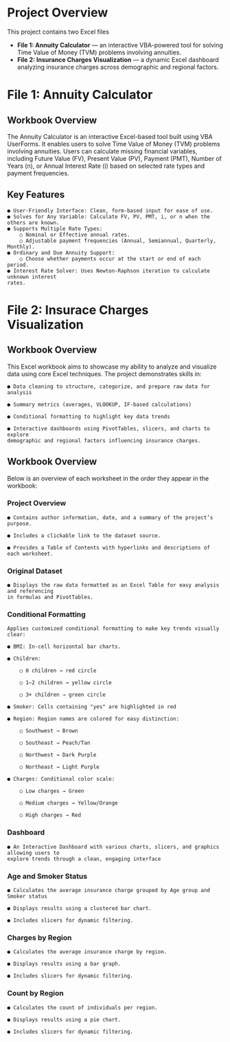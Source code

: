 # Project Overview

This project contains two Excel files 

- **File 1: Annuity Calculator** — an interactive VBA-powered tool for solving Time Value of Money (TVM) problems involving annuities.
- **File 2: Insurance Charges Visualization** — a dynamic Excel dashboard analyzing insurance charges across demographic and regional factors.





# File 1: Annuity Calculator 

## Workbook Overview

The Annuity Calculator is an interactive Excel-based tool built using VBA UserForms. It
enables users to solve Time Value of Money (TVM) problems involving annuities. Users can
calculate missing financial variables, including Future Value (FV), Present Value (PV),
Payment (PMT), Number of Years (n), or Annual Interest Rate (i) based on selected rate
types and payment frequencies.

## Key Features

```
● User-Friendly Interface: Clean, form-based input for ease of use.
● Solves for Any Variable: Calculate FV, PV, PMT, i, or n when the others are known.
● Supports Multiple Rate Types:
    ○ Nominal or Effective annual rates.
    ○ Adjustable payment frequencies (Annual, Semiannual, Quarterly, Monthly).
● Ordinary and Due Annuity Support:
    ○ Choose whether payments occur at the start or end of each period.
● Interest Rate Solver: Uses Newton-Raphson iteration to calculate unknown interest
rates.
```


# File 2: Insurace Charges Visualization 

## Workbook Overview

This Excel workbook aims to showcase my ability to analyze and visualize data using core Excel techniques. The project demonstrates skills in:

```
● Data cleaning to structure, categorize, and prepare raw data for analysis

● Summary metrics (averages, VLOOKUP, IF-based calculations)

● Conditional formatting to highlight key data trends

● Interactive dashboards using PivotTables, slicers, and charts to explore
demographic and regional factors influencing insurance charges.
```

## Workbook Overview

Below is an overview of each worksheet in the order they appear in the workbook:

### Project Overview

```
● Contains author information, date, and a summary of the project’s purpose.

● Includes a clickable link to the dataset source.

● Provides a Table of Contents with hyperlinks and descriptions of each worksheet.
```

### Original Dataset

```
● Displays the raw data formatted as an Excel Table for easy analysis and referencing
in formulas and PivotTables.
```

### Conditional Formatting

```
Applies customized conditional formatting to make key trends visually clear:

● BMI: In-cell horizontal bar charts.

● Children:

    ○ 0 children → red circle 
   
    ○ 1–2 children → yellow circle 

    ○ 3+ children → green circle

● Smoker: Cells containing "yes" are highlighted in red 

● Region: Region names are colored for easy distinction:

    ○ Southwest → Brown

    ○ Southeast → Peach/Tan

    ○ Northwest → Dark Purple

    ○ Northeast → Light Purple

● Charges: Conditional color scale:

    ○ Low charges → Green

    ○ Medium charges → Yellow/Orange

    ○ High charges → Red
```

### Dashboard

```
● An Interactive Dashboard with various charts, slicers, and graphics allowing users to
explore trends through a clean, engaging interface
```

### Age and Smoker Status

```
● Calculates the average insurance charge grouped by Age group and Smoker status

● Displays results using a clustered bar chart.

● Includes slicers for dynamic filtering.
```

### Charges by Region

```
● Calculates the average insurance charge by region.

● Displays results using a bar graph.

● Includes slicers for dynamic filtering.
```

### Count by Region

```
● Calculates the count of individuals per region.

● Displays results using a pie chart.

● Includes slicers for dynamic filtering.
```

